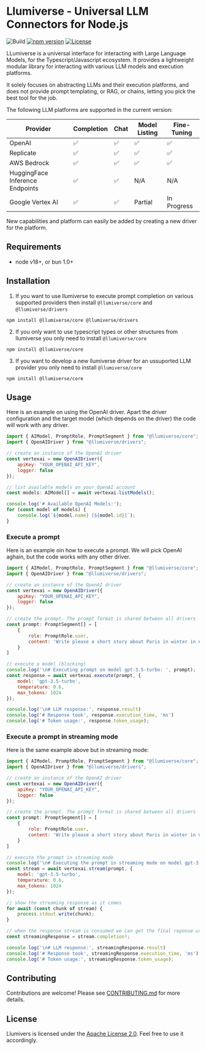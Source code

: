 # Llumiverse - Universal LLM Connectors for Node.js

![Build](https://github.com/llumiverse/llumiverse/actions/workflows/node.js.yml/badge.svg)
[![npm version](https://badge.fury.io/js/%40llumiverse%2Fcore.svg)](https://badge.fury.io/js/%40llumiverse%2Fcore)
[![License](https://img.shields.io/badge/License-Apache%202.0-blue.svg)](https://www.apache.org/licenses/LICENSE-2.0)

LLumiverse is a universal interface for interacting with Large Language Models, for the Typescript/Javascript ecosystem. It provides a lightweight modular library for interacting with various LLM models and execution platforms.

It solely focuses on abstracting LLMs and their execution platforms, and does not provide prompt templating, or RAG, or chains, letting you pick the best tool for the job.

The following LLM platforms are supported in the current version:


| Provider | Completion | Chat | Model Listing | Fine-Tuning |
| -------- | ---------- | ---- | ------------- | ----------- |
| OpenAI    | ✅        | ✅    | ✅            | ✅          |
| Replicate | ✅        | ✅    | ✅            | ✅          |
| AWS Bedrock | ✅      | ✅    | ✅            | ✅          |
| HuggingFace Inference Endpoints | ✅ | ✅ | N/A | N/A       |
| Google Vertex AI | ✅ | ✅ | Partial | In Progress |

New capabilities and platform can easily be added by creating a new driver for the platform.


## Requirements

* node v18+, or bun 1.0+

## Installation 

1. If you want to use llumiverse to execute prompt completion on various supported providers then install `@llumiverse/core` and `@llumiverse/drivers`

```
npm install @llumiverse/core @llumiverse/drivers
```

2. If you only want to use typescript types or other structures from llumiverse you only need to install `@llumiverse/core`

```
npm install @llumiverse/core
```

3. If you want to develop a new llumiverse driver for an ussuported LLM provider you only need to install `@llumiverse/core`

```
npm install @llumiverse/core
```

## Usage

Here is an example on using the OpenAI driver. Apart the driver configuration and the target model (which depends on the driver) the code will work with any driver.

```javascript
import { AIModel, PromptRole, PromptSegment } from "@llumiverse/core";
import { OpenAIDriver } from "@llumiverse/drivers";

// create an instance of the OpenAI driver 
const vertexai = new OpenAIDriver({
    apiKey: "YOUR_OPENAI_API_KEY",
    logger: false
});

// list available models on your OpenAI account
const models: AIModel[] = await vertexai.listModels();

console.log('# Available OpenAI Models:');
for (const model of models) {
    console.log(`${model.name} [${model.id}]`);
}
```

### Execute a prompt 

Here is an example oin how to execute a prompt. We will pick OpenAI aghain, but the code works with any other driver.

```javascript
import { AIModel, PromptRole, PromptSegment } from "@llumiverse/core";
import { OpenAIDriver } from "@llumiverse/drivers";

// create an instance of the OpenAI driver 
const vertexai = new OpenAIDriver({
    apiKey: "YOUR_OPENAI_API_KEY",
    logger: false
});

// create the prompt. The prompt format is shared between all drivers
const prompt: PromptSegment[] = [
    {
        role: PromptRole.user,
        content: 'Write please a short story about Paris in winter in no more than 512 characters.'
    }
]

// execute a model (blocking)
console.log('\n# Executing prompt on model gpt-3.5-turbo: ', prompt);
const response = await vertexai.execute(prompt, {
    model: 'gpt-3.5-turbo',
    temperature: 0.6,
    max_tokens: 1024
});

console.log('\n# LLM response:', response.result)
console.log('# Response took', response.execution_time, 'ms')
console.log('# Token usage:', response.token_usage);
```

### Execute a prompt in streaming mode

Here is the  same example above but in streaming mode:

```javascript
import { AIModel, PromptRole, PromptSegment } from "@llumiverse/core";
import { OpenAIDriver } from "@llumiverse/drivers";

// create an instance of the OpenAI driver 
const vertexai = new OpenAIDriver({
    apiKey: "YOUR_OPENAI_API_KEY",
    logger: false
});

// create the prompt. The prompt format is shared between all drivers
const prompt: PromptSegment[] = [
    {
        role: PromptRole.user,
        content: 'Write please a short story about Paris in winter in no more than 512 characters.'
    }
]

// execute the prompt in streaming mode 
console.log('\n# Executing the prompt in streaming mode on model gpt-3.5-turbo: ', prompt);
const stream = await vertexai.stream(prompt, {
    model: 'gpt-3.5-turbo',
    temperature: 0.6,
    max_tokens: 1024
});

// show the streaming response as it comes
for await (const chunk of stream) {
    process.stdout.write(chunk);
}

// when the response stream is consumed we can get the final reponse using stream.completion field.
const streamingResponse = stream.completion!;

console.log('\n# LLM response:', streamingResponse.result)
console.log('# Response took', streamingResponse.execution_time, 'ms')
console.log('# Token usage:', streamingResponse.token_usage);
```

## Contributing

Contributions are welcome!
Please see [CONTRIBUTING.md](CONTRIBUTING.md) for more details.


## License

Llumivers is licensed under the [Apache License 2.0](https://www.apache.org/licenses/LICENSE-2.0). Feel free to use it accordingly.
